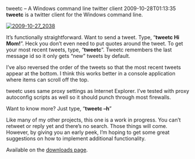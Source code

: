 tweetc – A Windows command line twitter client
2009-10-28T01:13:35
**tweetc** is a twitter client for the Windows command line.

[![2009-10-27_2038](/content/images/blog/tweetcAcommandlinetwitterclient_1254A/20091027_2038_thumb.png)](/content/images/blog/tweetcAcommandlinetwitterclient_1254A/20091027_2038.png)

It’s functionally straightforward. Want to send a tweet. Type, “**tweetc Hi Mom!**”. Heck you don’t even need to put quotes around the tweet. To get your most recent tweets, type, “**tweetc**”. Tweetc remembers the last message id so it only gets “new” tweets by default. 

I’ve also reversed the order of the tweets so that the most recent tweets appear at the bottom. I think this works better in a console application where items can scroll off the top.

tweetc uses same proxy settings as Internet Explorer. I’ve tested with proxy autoconfig scripts as well so it should punch through most firewalls.

Want to know more? Just type, “**tweetc –h**” 

Like many of my other projects, this one is a work in progress. You can’t retweet or reply yet and there’s no search. Those things will come. However, by giving you an early peek, I’m hoping to get some great suggestions on how to implement additional functionality.

Available on the [downloads page](/downloads).
